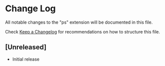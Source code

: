 # Change Log
All notable changes to the "ps" extension will be documented in this file.

Check [Keep a Changelog](http://keepachangelog.com/) for recommendations on how to structure this file.

## [Unreleased]
- Initial release